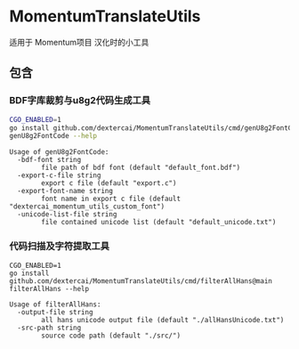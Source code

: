 # MomentumTranslateUtils

适用于 Momentum项目 汉化时的小工具

## 包含

### BDF字库裁剪与u8g2代码生成工具

```bash
CGO_ENABLED=1
go install github.com/dextercai/MomentumTranslateUtils/cmd/genU8g2FontCode@main
genU8g2FontCode --help
```

```text
Usage of genU8g2FontCode:
  -bdf-font string
        file path of bdf font (default "default_font.bdf")
  -export-c-file string
        export c file (default "export.c")
  -export-font-name string
        font name in export c file (default "dextercai_momentum_utils_custom_font")
  -unicode-list-file string
        file contained unicode list (default "default_unicode.txt")
```

### 代码扫描及字符提取工具
```text
CGO_ENABLED=1
go install github.com/dextercai/MomentumTranslateUtils/cmd/filterAllHans@main
filterAllHans --help
```


```text
Usage of filterAllHans:
  -output-file string
        all hans unicode output file (default "./allHansUnicode.txt")
  -src-path string
        source code path (default "./src/")
```